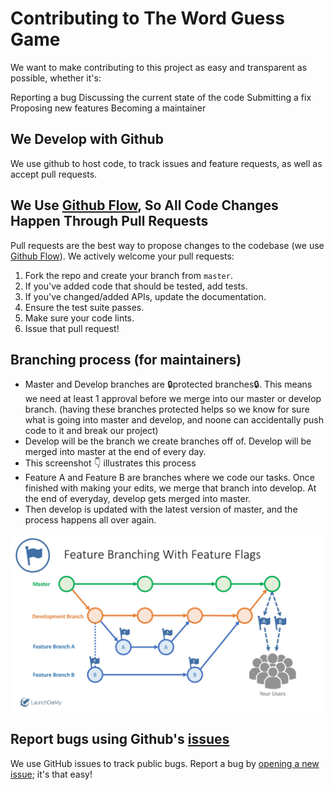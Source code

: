 # Contributing to The Word Guess Game

We want to make contributing to this project as easy and transparent as possible, whether it's:

Reporting a bug
Discussing the current state of the code
Submitting a fix
Proposing new features
Becoming a maintainer

## We Develop with Github
We use github to host code, to track issues and feature requests, as well as accept pull requests.

## We Use [Github Flow](https://guides.github.com/introduction/flow/index.html), So All Code Changes Happen Through Pull Requests
Pull requests are the best way to propose changes to the codebase (we use [Github Flow](https://guides.github.com/introduction/flow/index.html)). We actively welcome your pull requests:

1. Fork the repo and create your branch from `master`.
2. If you've added code that should be tested, add tests.
3. If you've changed/added APIs, update the documentation.
4. Ensure the test suite passes.
5. Make sure your code lints.
6. Issue that pull request!


## Branching process (for maintainers)

- Master and Develop branches are 🔒protected branches🔒. This means we need at least 1 approval before we merge into our master or develop branch. (having these branches protected helps so we know for sure what is going into master and develop, and noone can accidentally push code to it and break our project)
- Develop will be the branch we create branches off of. Develop will be merged into master at the end of every day.
- This screenshot 👇 illustrates this process
- Feature A and Feature B are branches where we code our tasks. Once finished with making your edits, we merge that branch into develop. At the end of everyday, develop gets merged into master.
- Then develop is updated with the latest version of master, and the process happens all over again.

![screenshot](https://raw.githubusercontent.com/schmitty890/homestead/master/public/assets/images/branching.jpg)


<!-- ## Any contributions you make will be under the Apache 2.0 Software License -->
<!-- In short, when you submit code changes, your submissions are understood to be under the same [Apache 2.0 License](http://www.apache.org/licenses/LICENSE-2.0) that covers the project. Feel free to contact the maintainers if that's a concern. -->

## Report bugs using Github's [issues](https://github.com/schmitty890/thewordguessgameUI/issues)
We use GitHub issues to track public bugs. Report a bug by [opening a new issue](https://github.com/schmitty890/thewordguessgameUI/issues/new);  it's that easy!
<!-- 
## License
By contributing, you agree that your contributions will be licensed under Apache 2.0. -->
